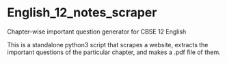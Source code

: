 # English_12_notes_scraper
Chapter-wise important question generator for CBSE 12 English

This is a standalone python3 script that scrapes a website, extracts the important questions of the particular chapter, and makes a .pdf file of them.
